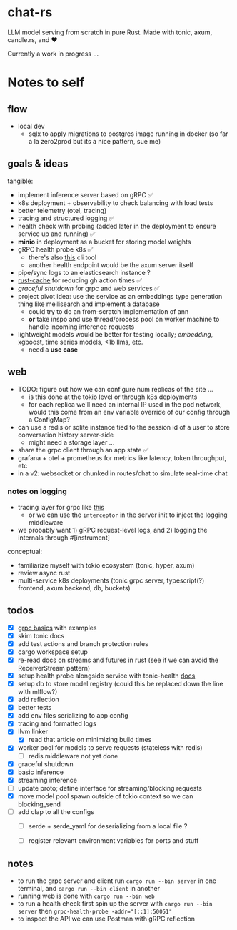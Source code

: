 # chat-rs
LLM model serving from scratch in pure Rust. Made with tonic, axum, candle.rs, and ❤️

Currently a work in progress ... 

# Notes to self 
## flow 
- local dev
  - sqlx to apply migrations to postgres image running in docker (so far a la zero2prod but its a nice pattern, sue me)

## goals & ideas
tangible:
- implement inference server based on gRPC ✅
- k8s deployment + observability to check balancing with load tests
- better telemetry (otel, tracing)
- tracing and structured logging ✅
- health check with probing (added later in the deployment to ensure service up and running) ✅
- **minio** in deployment as a bucket for storing model weights
- gRPC health probe k8s ✅
  - there's also [this](https://github.com/grpc-ecosystem/grpc-health-probe) cli tool
  - another health endpoint would be the axum server itself
- pipe/sync logs to an elasticsearch instance ?
- [rust-cache](https://github.com/Swatinem/rust-cache) for reducing gh action times ✅
- *graceful shutdown* for grpc and web services ✅
- project pivot idea: use the service as an embeddings type generation thing like meilisearch and implement a database
  - could try to do an from-scratch implementation of ann
  - **or** take inspo and use thread/process pool on worker machine to handle incoming inference requests
- lightweight models would be better for testing locally; *embedding*, xgboost, time series models, <1b llms, etc.
  - need a **use case**

## web 
- TODO: figure out how we can configure num replicas of the site ...
  - is this done at the tokio level or through k8s deployments
  - for each replica we'll need an internal IP used in the pod network, would this come from an env variable override of our config through a ConfigMap?
- can use a redis or sqlite instance tied to the session id  of a user to store conversation history server-side
  - might need a storage layer ...
- share the grpc client through an app state ✅
- grafana + otel + prometheus for metrics like latency, token throughput, etc
- in a v2: websocket or chunked in routes/chat to simulate real-time chat

### notes on logging
- tracing layer for grpc like [this](https://docs.rs/tower-http/latest/tower_http/trace/struct.TraceLayer.html#method.new_for_grpc)  
  - or we can use the `interceptor` in the server init to inject the logging middleware
- we probably want 1) gRPC request-level logs, and 2) logging the internals through #\[instrument\]

conceptual:
- familiarize myself with tokio ecosystem (tonic, hyper, axum)
- review async rust
- multi-service k8s deployments (tonic grpc server, typescript(?) frontend, axum backend, db, buckets)

## todos 
- [x] [grpc basics](https://grpc.io/docs/languages/python/basics/) with examples 
- [x] skim tonic docs
- [x] add test actions and branch protection rules 
- [x] cargo workspace setup
- [x] re-read docs on streams and futures in rust (see if we can avoid the ReceiverStream pattern)
- [x] setup health probe alongside service with tonic-health [docs](https://github.com/hyperium/tonic/tree/master/examples/src/health) 
- [x] setup db to store model registry (could this be replaced down the line with mlflow?)
- [x] add reflection
- [x] better tests
- [x] add env files serializing to app config
- [x] tracing and formatted logs
- [x] llvm linker
  - [x] read that article on minimizing build times
- [x] worker pool for models to serve requests (stateless with redis)
  - [ ] redis middleware not yet done
- [x] graceful shutdown
- [x] basic inference
- [x] streaming inference
- [ ] update proto; define interface for streaming/blocking requests
- [x] move model pool spawn outside of tokio context so we can blocking_send
- [ ] add clap to all the configs
  - [ ] serde + serde_yaml for deserializing from a local file ?
  - [ ] register relevant environment variables for ports and stuff


## notes 
- to run the grpc server and client run `cargo run --bin server` in one terminal, and `cargo run --bin client` in another
- running web is done with `cargo run --bin web`
- to run a health check first spin up the server with `cargo run --bin server` then `grpc-health-probe -addr="[::1]:50051"`
- to inspect the API we can use Postman with gRPC reflection
